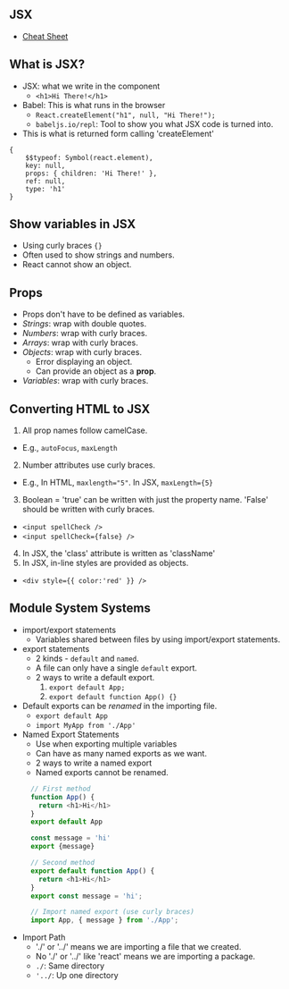 ## JSX

- [Cheat Sheet](https://jsx-notes.vercel.app/)

## What is JSX?

- JSX: what we write in the component
    - `<h1>Hi There!</h1>`
- Babel: This is what runs in the browser
    - `React.createElement("h1", null, "Hi There!");`
    - `babeljs.io/repl`: Tool to show you what JSX code is turned into.
- This is what is returned form calling 'createElement'
```
{
    $$typeof: Symbol(react.element),
    key: null,
    props: { children: 'Hi There!' },
    ref: null,
    type: 'h1'
}
```

## Show variables in JSX

- Using curly braces `{}`
- Often used to show strings and numbers.
- React cannot show an object.

## Props

- Props don't have to be defined as variables.
- *Strings*: wrap with double quotes.
- *Numbers*: wrap with curly braces.
- *Arrays*: wrap with curly braces.
- *Objects*: wrap with curly braces.
  - Error displaying an object.
  - Can provide an object as a **prop**.
- *Variables*: wrap with curly braces.

## Converting HTML to JSX

1. All prop names follow camelCase.
  - E.g., `autoFocus`, `maxLength`
2. Number attributes use curly braces.
  - E.g., In HTML, `maxlength="5"`. In JSX, `maxLength={5}`
3. Boolean = 'true' can be written with just the property name. 'False' should be written with curly braces.
  - `<input spellCheck />`
  - `<input spellCheck={false} />`
4. In JSX, the 'class' attribute is written as 'className'
5. In JSX, in-line styles are provided as objects.
  - `<div style={{ color:'red' }} />`

## Module System Systems

- import/export statements
  - Variables shared between files by using import/export statements.
- export statements
  - 2 kinds - `default` and `named`.
  - A file can only have a single `default` export.
  - 2 ways to write a default export.
    1. `export default App;`
    2. `export default function App() {}`
- Default exports can be *renamed* in the importing file.
  - `export default App`
  - `import MyApp from './App'`
- Named Export Statements
  - Use when exporting multiple variables
  - Can have as many named exports as we want.
  - 2 ways to write a named export
  - Named exports cannot be renamed.
  ```js
    // First method
    function App() {
      return <h1>Hi</h1>
    }
    export default App

    const message = 'hi'
    export {message}

    // Second method
    export default function App() {
      return <h1>Hi</h1>
    }
    export const message = 'hi';

    // Import named export (use curly braces)
    import App, { message } from './App';
  ```
- Import Path
  - './' or  '../' means we are importing a file that we created.
  - No './' or '../' like 'react' means we are importing a package.
  - `./`: Same directory
  - `'../`: Up one directory
